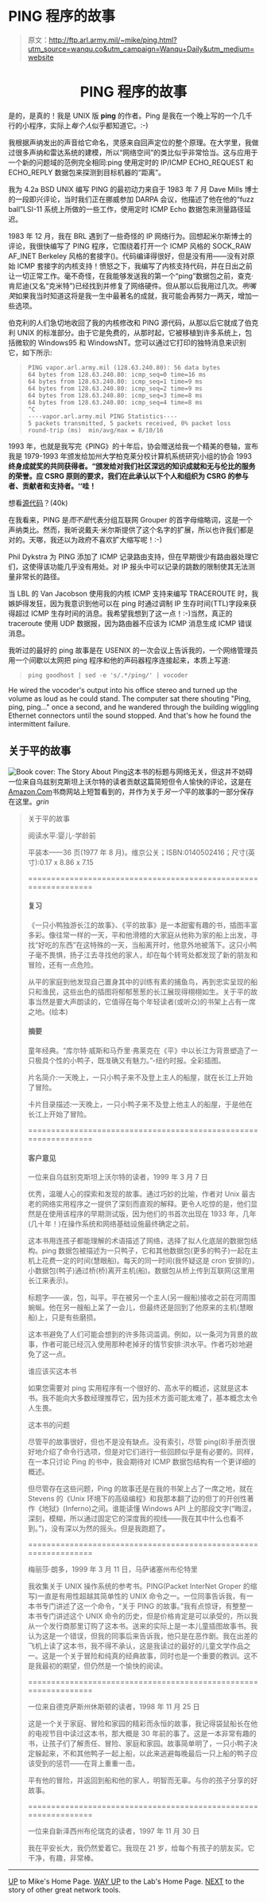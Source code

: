 # PING 程序的故事

> 原文：<http://ftp.arl.army.mil/~mike/ping.html?utm_source=wanqu.co&utm_campaign=Wanqu+Daily&utm_medium=website>

<center>

# PING 程序的故事

</center>

是的，是真的！我是 UNIX 版 **ping** 的作者。Ping 是我在一个晚上写的一个几千行的小程序，实际上*每个人*似乎都知道它。:-)

我根据声纳发出的声音给它命名，灵感来自回声定位的整个原理。在大学里，我做过很多声纳和雷达系统的建模，所以“网络空间”的类比似乎非常恰当。这与应用于一个新的问题域的范例完全相同:ping 使用定时的 IP/ICMP ECHO_REQUEST 和 ECHO_REPLY 数据包来探测到目标机器的“距离”。

我为 4.2a BSD UNIX 编写 PING 的最初动力来自于 1983 年 7 月 Dave Mills 博士的一段即兴评论，当时我们正在挪威参加 DARPA 会议，他描述了他在他的“fuzz ball”LSI-11 系统上所做的一些工作，使用定时 ICMP Echo 数据包来测量路径延迟。

1983 年 12 月，我在 BRL 遇到了一些奇怪的 IP 网络行为。回想起米尔斯博士的评论，我很快编写了 PING 程序，它围绕着打开一个 ICMP 风格的 SOCK_RAW AF_INET Berkeley 风格的套接字()。代码编译得很好，但是没有用——没有对原始 ICMP 套接字的内核支持！愤怒之下，我编写了内核支持代码，并在日出之前让一切正常工作。毫不奇怪，在我能够发送我的第一个“ping”数据包之前，查克·肯尼迪(又名“克米特”)已经找到并修复了网络硬件。但从那以后我用过几次。*咧嘴笑*如果我当时知道这将是我一生中最著名的成就，我可能会再努力一两天，增加一些选项。

伯克利的人们急切地收回了我的内核修改和 PING 源代码，从那以后它就成了伯克利 UNIX 的标准部分。由于它是免费的，从那时起，它被移植到许多系统上，包括微软的 Windows95 和 WindowsNT。您可以通过它打印的独特消息来识别它，如下所示:

> ```
> PING vapor.arl.army.mil (128.63.240.80): 56 data bytes
> 64 bytes from 128.63.240.80: icmp_seq=0 time=16 ms
> 64 bytes from 128.63.240.80: icmp_seq=1 time=9 ms
> 64 bytes from 128.63.240.80: icmp_seq=2 time=9 ms
> 64 bytes from 128.63.240.80: icmp_seq=3 time=8 ms
> 64 bytes from 128.63.240.80: icmp_seq=4 time=8 ms
> ^C
> ----vapor.arl.army.mil PING Statistics----
> 5 packets transmitted, 5 packets received, 0% packet loss
> round-trip (ms)  min/avg/max = 8/10/16
> 
> ```

1993 年，也就是我写完《PING》的十年后，协会赠送给我一个精美的卷轴，宣布我是 1979-1993 年颁发给加州大学柏克莱分校计算机系统研究小组的协会 1993**终身成就奖的共同获得者。“颁发给对我们社区深远的知识成就和无与伦比的服务的荣誉。应 CSRG 原则的要求，我们在此承认以下个人和组织为 CSRG 的参与者、贡献者和支持者。‘‘哇！**

想看[源代码](http://ftp.arl.army.mil/pub/ping.shar)？(40k)

在我看来，PING 是*而不是*代表分组互联网 Grouper 的首字母缩略词，这是一个声纳类比。然而，我听说戴夫·米尔斯提供了这个名字的扩展，所以也许我们都是对的。天哪，我还以为政府不喜欢扩大缩写呢！:-)

Phil Dykstra 为 PING 添加了 ICMP 记录路由支持，但在早期很少有路由器处理它们，这使得该功能几乎没有用处。对 IP 报头中可以记录的跳数的限制使其无法测量非常长的路径。

当 LBL 的 Van Jacobson 使用我的内核 ICMP 支持来编写 TRACEROUTE 时，我嫉妒得发狂，因为我意识到他可以在 ping 时通过调制 IP 生存时间(TTL)字段来获得超过 ICMP 生存时间的消息。我希望我想到了这一点！:-)当然，真正的 traceroute 使用 UDP 数据报，因为路由器不应该为 ICMP 消息生成 ICMP 错误消息。

我听过的最好的 ping 故事是在 USENIX 的一次会议上告诉我的，一个网络管理员用一个间歇以太网把 ping 程序和他的声码器程序连接起来，本质上写道:

> ```
> ping goodhost | sed -e 's/.*/ping/' | vocoder
> 
> ```

He wired the vocoder's output into his office stereo and turned up the volume as loud as he could stand. The computer sat there shouting "Ping, ping, ping..." once a second, and he wandered through the building wiggling Ethernet connectors until the sound stopped. And that's how he found the intermittent failure.

## 关于平的故事

![Book cover: The Story About Ping](img/c277c5f7ff2ab9e673aa09d5405e83e5.png)这本书的标题与网络无关，但这并不妨碍一位来自乌兹别克斯坦上沃尔特的读者贡献这篇简短但令人愉快的评论，这是在[Amazon.Com](http://www.amazon.com/exec/obidos/ASIN/0140502416/o/)书商网站上短暂看到的，并作为关于*另一个*平的故事的一部分保存在这里。*grin*

> 关于平的故事
> 
> 阅读水平:婴儿-学龄前
> 
> 平装本——36 页(1977 年 8 月)。维京公关；ISBN:0140502416；尺寸(英寸):0.17 x 8.86 x 7.15
> 
> ================================================================
> 
> #### 复习
> 
> 《一只小鸭独游长江的故事》、《平的故事》是一本甜蜜有趣的书，插图丰富多彩。像往常一样的一天，平和他滑稽的大家庭从他称为家的船上出发，寻找“好吃的东西”在这特殊的一天，当船离开时，他意外地被落下。这只小鸭子毫不畏惧，扬子江去寻找他的家人，却在每个转弯处都发现了新的朋友和冒险，还有一点危险。
> 
> 从平的家庭到他发现自己置身其中的训练有素的捕鱼鸟，再到忠实呈现的船只和渔民，这些出色的插图将郁郁葱葱的长江展现得栩栩如生。关于平的故事当然是要大声朗读的，它值得在每个年轻读者(或听众)的书架上占有一席之地。(绘本)
> 
> #### 摘要
> 
> 童年经典。“库尔特·威斯和马乔里·弗莱克在《平》中以长江为背景塑造了一只极具个性的小鸭子，既准确又有魅力。”-纽约时报。全彩插图。
> 
> 片名简介:一天晚上，一只小鸭子来不及登上主人的船屋，就在长江上开始了冒险。
> 
> 卡片目录描述:一天晚上，一只小鸭子来不及登上他主人的船屋，于是他在长江上开始了冒险。
> 
> ================================================================
> 
> #### 客户意见
> 
> 一位来自乌兹别克斯坦上沃尔特的读者，1999 年 3 月 7 日
> 
> 优秀，温暖人心的探索和发现的故事。通过巧妙的比喻，作者对 Unix 最古老的网络实用程序之一提供了深刻而直观的解释。更令人吃惊的是，他们显然是在使用该程序的早期测试版，因为他们的书首次出现在 1933 年，几年(几十年！)在操作系统和网络基础设施最终确定之前。
> 
> 这本书用连孩子都能理解的术语描述了网络，选择了拟人化底层的数据包结构。ping 数据包被描述为一只鸭子，它和其他数据包(更多的鸭子)一起在主机上花费一定的时间(慧眼船)。每天的同一时间(我怀疑这是 cron 安排的)，小数据包(鸭子)通过桥(桥)离开主机(船)。数据包从桥上传到互联网(这里用长江来表示)。
> 
> 标题字——诶，包，叫平。平在被另一个主人(另一艘船)接收之前在河周围蜿蜒。他在另一艘船上呆了一会儿，但最终还是回到了他原来的主机(慧眼船)上，只是有些磨损。
> 
> 这本书避免了人们可能会想到的许多陈词滥调。例如，以一条河为背景的故事，作者可能已经沉入使用那种老掉牙的情节安排:洪水平。作者巧妙地避免了这一点。
> 
> 谁应该买这本书
> 
> 如果您需要对 ping 实用程序有一个很好的、高水平的概述，这就是这本书。我不能向大多数经理推荐它，因为技术方面可能太难了，基本概念太令人生畏。
> 
> 这本书的问题
> 
> 尽管平的故事很好，但也不是没有缺点。没有索引，尽管 ping(8)手册页很好地介绍了命令行选项，但是对它们进行一些回顾似乎是有必要的。同样，在一本只讨论 Ping 的书中，我会期待对 ICMP 数据包结构有一个更详细的概述。
> 
> 但尽管存在这些问题，Ping 的故事还是在我的书架上占了一席之地，就在 Stevens 的《Unix 环境下的高级编程》和我那本翻了边的但丁的开创性著作《地狱》(Inferno)之间。谁能读懂 Windows API 上的那段文字(“晦涩，深刻，模糊，所以通过固定它的深度我的视线——我在其中什么也看不到。”)，没有深以为然的摇头。但是我跑题了。
> 
> ================================================================
> 
> 梅丽莎·朗多，1999 年 3 月 11 日，马萨诸塞州布伦特里
> 
> 我收集关于 UNIX 操作系统的参考书。PING(Packet InterNet Groper 的缩写)一直是有用性超越其简单性的 UNIX 命令之一。一位同事告诉我，有一本书专门讲述了这一个命令，“关于 PING 的故事。”我有点惊讶，有整整一本书专门讲述这个 UNIX 命令的历史，但是价格肯定是可以承受的，所以我从一个发行商那里订购了这本书。送来的实际上是一本儿童插图故事书。我认为这是一个错误，但我的同事后来告诉我，他只是在恶作剧。我在出差的飞机上读了这本书，我不得不承认，这是我读过的最好的儿童文学作品之一。这是一个关于冒险和纯真的经典故事，同时也是一个重要的教训。这不是我最初的期望，但仍然是一个愉快的阅读。
> 
> ================================================================
> 
> 一位来自德克萨斯州休斯顿的读者，1998 年 11 月 25 日
> 
> 这是一个关于家庭、冒险和家园的精彩而永恒的故事，我记得袋鼠船长在他的电视节目中读过这本书，那大概是 30 年前的事了。这是一本非常有趣的书，让孩子们了解责任、冒险、家庭和家园。故事简单明了，一只小鸭子决定躲起来，不和其他鸭子一起上船，以此来逃避每晚最后一只上船的鸭子应该受到的惩罚——在背上重重一击。
> 
> 平有他的冒险，并返回到船和他的家人，明智而无辜。与你的孩子分享的好故事。
> 
> ================================================================
> 
> 一位来自新泽西州布伦瑞克的读者，1997 年 11 月 30 日
> 
> 我在平安长大，我仍然爱着它。我现在 21 岁，给每个有孩子的朋友买。它干净，有趣，非常棒。

* * *

[UP](http://ftp.arl.army.mil/~mike/) to Mike's Home Page.
[WAY UP](http://www.arl.army.mil/) to the Lab's Home Page.
[NEXT](http://ftp.arl.army.mil/~mike/ttcp.html) to the story of other great network tools.